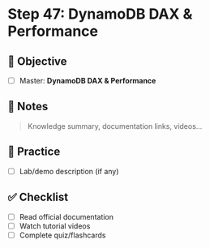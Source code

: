# Step 47: DynamoDB DAX & Performance

## 🎯 Objective
- [ ] Master: **DynamoDB DAX & Performance**

## 📘 Notes
> Knowledge summary, documentation links, videos...

## 🧪 Practice
- [ ] Lab/demo description (if any)

## ✅ Checklist
- [ ] Read official documentation
- [ ] Watch tutorial videos
- [ ] Complete quiz/flashcards
